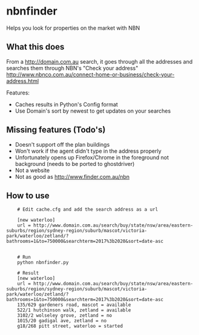 # nbnfinder
Helps you look for properties on the market with NBN

## What this does
From a http://domain.com.au search, it goes through all the addresses and searches them through NBN's 
"Check your address" http://www.nbnco.com.au/connect-home-or-business/check-your-address.html

Features:

* Caches results in Python's Config format
* Use Domain's sort by newest to get updates on your searches

## Missing features (Todo's)
* Doesn't support off the plan buildings
* Won't work if the agent didn't type in the address properly
* Unfortunately opens up Firefox/Chrome in the foreground not background (needs to be ported to ghostdriver)
* Not a website
* Not as good as http://www.finder.com.au/nbn

## How to use

    
```
    # Edit cache.cfg and add the search address as a url

    [new waterloo]
    url = http://www.domain.com.au/search/buy/state/nsw/area/eastern-suburbs/region/sydney-region/suburb/mascot/victoria-park/waterloo/zetland/?bathrooms=1&to=750000&searchterm=2017%3b2020&sort=date-asc


    # Run
    python nbnfinder.py

    # Result
    [new waterloo]
    url = http://www.domain.com.au/search/buy/state/nsw/area/eastern-suburbs/region/sydney-region/suburb/mascot/victoria-park/waterloo/zetland/?bathrooms=1&to=750000&searchterm=2017%3b2020&sort=date-asc
    135/629 gardeners road, mascot = available
    522/1 hutchinson walk, zetland = available
    3102/2 wolseley grove, zetland = no
    1015/20 gadigal ave, zetland = no
    g18/268 pitt street, waterloo = started

```

   
